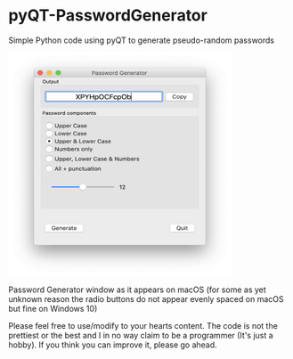 # pyQT-PasswordGenerator
Simple Python code using pyQT to generate pseudo-random passwords

<img src="screenshot-macOS.png" width="400" height="400">

Password Generator window as it appears on macOS (for some as yet unknown reason the radio buttons do not appear evenly spaced on macOS but fine on Windows 10)

Please feel free to use/modify to your hearts content. The code is not the prettiest or the best and I in no way claim to be a programmer (It's just a hobby). If you think you can improve it, please go ahead.
